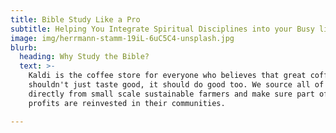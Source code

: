 ```yaml
---
title: Bible Study Like a Pro
subtitle: Helping You Integrate Spiritual Disciplines into your Busy life
image: img/herrmann-stamm-19iL-6uC5C4-unsplash.jpg
blurb:
  heading: Why Study the Bible?
  text: >-
    Kaldi is the coffee store for everyone who believes that great coffee
    shouldn't just taste good, it should do good too. We source all of our beans
    directly from small scale sustainable farmers and make sure part of the
    profits are reinvested in their communities.

---
```


